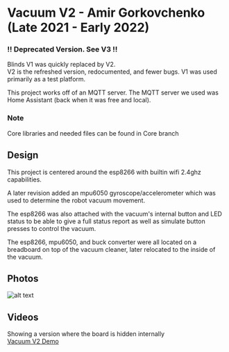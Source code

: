 # Vacuum V2 - Amir Gorkovchenko (Late 2021 - Early 2022)

### !! Deprecated Version. See V3 !!

Blinds V1 was quickly replaced by V2.\
V2 is the refreshed version, redocumented, and fewer bugs.
V1 was used primarily as a test platform.

This project works off of an MQTT server. The MQTT server we used was Home Assistant (back when it was free and local).

### Note
Core libraries and needed files can be found in Core branch

## Design
This project is centered around the esp8266 with builtin wifi 2.4ghz capabilities.

A later revision added an mpu6050 gyroscope/accelerometer which was used to determine the robot vacuum movement.

The esp8266 was also attached with the vacuum's internal button and LED status to be able to give a full status report as well as simulate button presses to control the vacuum.

The esp8266, mpu6050, and buck converter were all located on a breadboard on top of the vacuum cleaner, later relocated to the inside of the vacuum.

## Photos
![alt text](image-1.png)

## Videos
Showing a version where the board is hidden internally \
[Vacuum V2 Demo](https://youtube.com/shorts/B811tByo_kI?feature=share)